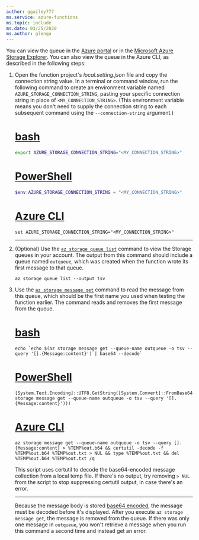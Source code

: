 ```yaml
---
author: ggailey777
ms.service: azure-functions
ms.topic: include
ms.date: 03/25/2020
ms.author: glenga
---
```

You can view the queue in the [Azure portal](../articles/storage/queues/storage-quickstart-queues-portal.md) or in the  [Microsoft Azure Storage Explorer](https://storageexplorer.com/). You can also view the queue in the Azure CLI, as described in the following steps:

1. Open the function project's *local.setting.json* file and copy the connection string value. In a terminal or command window, run the following command to create an environment variable named `AZURE_STORAGE_CONNECTION_STRING`, pasting your specific connection string in place of  `<MY_CONNECTION_STRING>`. (This environment variable means you don't need to supply the connection string to each subsequent command using the `--connection-string` argument.)

    # [bash](#tab/bash)
    
    ```bash
    export AZURE_STORAGE_CONNECTION_STRING="<MY_CONNECTION_STRING>"
    ```
    
    # [PowerShell](#tab/powershell)
    
    ```powershell
    $env:AZURE_STORAGE_CONNECTION_STRING = "<MY_CONNECTION_STRING>"
    ```
    
    # [Azure CLI](#tab/cmd)
    
    ```azurecli
    set AZURE_STORAGE_CONNECTION_STRING="<MY_CONNECTION_STRING>"
    ```
    
    ---
    
1. (Optional) Use the [`az storage queue list`](/cli/azure/storage/queue#az-storage-queue-list) command to view the Storage queues in your account. The output from this command should include a queue named `outqueue`, which was created when the function wrote its first message to that queue.
    
    ```azurecli
    az storage queue list --output tsv
    ```

1. Use the [`az storage message get`](/cli/azure/storage/message#az-storage-message-get) command to read the message from this queue, which should be the first name you used when testing the function earlier. The command reads and removes the first message from the queue. 

    # [bash](#tab/bash)
    
    ```azurecli
    echo `echo $(az storage message get --queue-name outqueue -o tsv --query '[].{Message:content}') | base64 --decode`
    ```
    
    # [PowerShell](#tab/powershell)
    
    ```azurecli
    [System.Text.Encoding]::UTF8.GetString([System.Convert]::FromBase64String($(az storage message get --queue-name outqueue -o tsv --query '[].{Message:content}')))
    ```
    
    # [Azure CLI](#tab/cmd)
    
    ```azurecli
    az storage message get --queue-name outqueue -o tsv --query [].{Message:content} > %TEMP%out.b64 && certutil -decode -f %TEMP%out.b64 %TEMP%out.txt > NUL && type %TEMP%out.txt && del %TEMP%out.b64 %TEMP%out.txt /q
    ```

    This script uses certutil to decode the base64-encoded message collection from a local temp file. If there's no output, try removing `> NUL` from the script to stop suppressing certutil output, in case there's an error. 
    
    ---
    
    Because the message body is stored [base64 encoded](../articles/azure-functions/functions-bindings-storage-queue-trigger.md#encoding), the message must be decoded before it's displayed. After you execute `az storage message get`, the message is removed from the queue. If there was only one message in `outqueue`, you won't retrieve a message when you run this command a second time and instead get an error.
